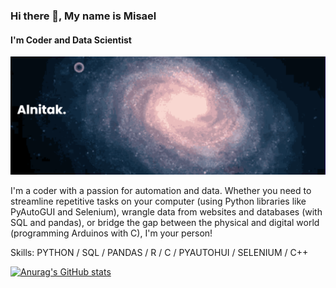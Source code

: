 ### Hi there 👋, My name is Misael
#### I'm Coder and Data Scientist
![I'm Web Developer and Data Scientist](https://github.com/Alnit4k/Alnit4k/blob/main/banner.png)

I'm a coder with a passion for automation and data. Whether you need to streamline repetitive tasks on your computer (using Python libraries like PyAutoGUI and Selenium), wrangle data from websites and databases (with SQL and pandas), or bridge the gap between the physical and digital world (programming Arduinos with C), I'm your person!

Skills: PYTHON / SQL / PANDAS / R / C / PYAUTOHUI / SELENIUM / C++


[![Anurag's GitHub stats](https://github-readme-stats.vercel.app/api?username=alnit4k&show_icons=true&theme=dracula)](https://github.com/anuraghazra/github-readme-stats)
